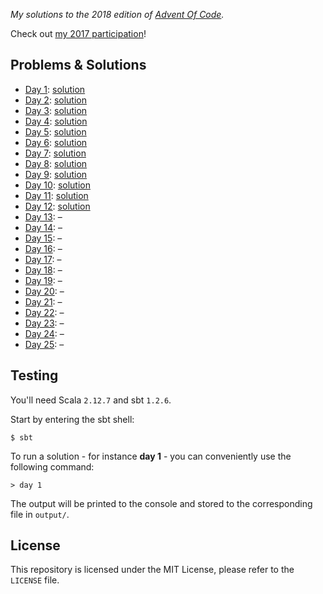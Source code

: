 _My solutions to the 2018 edition of [Advent Of Code](https://adventofcode.com)._

Check out [my 2017 participation](https://github.com/FlorianCassayre/AdventOfCode-2017)!


## Problems & Solutions

* [Day 1](https://adventofcode.com/2018/day/1): [solution](https://github.com/FlorianCassayre/AdventOfCode-2018/blob/master/src/main/scala/adventofcode/solutions/Day01.scala)
* [Day 2](https://adventofcode.com/2018/day/2): [solution](https://github.com/FlorianCassayre/AdventOfCode-2018/blob/master/src/main/scala/adventofcode/solutions/Day02.scala)
* [Day 3](https://adventofcode.com/2018/day/3): [solution](https://github.com/FlorianCassayre/AdventOfCode-2018/blob/master/src/main/scala/adventofcode/solutions/Day03.scala)
* [Day 4](https://adventofcode.com/2018/day/4): [solution](https://github.com/FlorianCassayre/AdventOfCode-2018/blob/master/src/main/scala/adventofcode/solutions/Day04.scala)
* [Day 5](https://adventofcode.com/2018/day/5): [solution](https://github.com/FlorianCassayre/AdventOfCode-2018/blob/master/src/main/scala/adventofcode/solutions/Day05.scala)
* [Day 6](https://adventofcode.com/2018/day/6): [solution](https://github.com/FlorianCassayre/AdventOfCode-2018/blob/master/src/main/scala/adventofcode/solutions/Day06.scala)
* [Day 7](https://adventofcode.com/2018/day/7): [solution](https://github.com/FlorianCassayre/AdventOfCode-2018/blob/master/src/main/scala/adventofcode/solutions/Day07.scala)
* [Day 8](https://adventofcode.com/2018/day/8): [solution](https://github.com/FlorianCassayre/AdventOfCode-2018/blob/master/src/main/scala/adventofcode/solutions/Day08.scala)
* [Day 9](https://adventofcode.com/2018/day/9): [solution](https://github.com/FlorianCassayre/AdventOfCode-2018/blob/master/src/main/scala/adventofcode/solutions/Day09.scala)
* [Day 10](https://adventofcode.com/2018/day/10): [solution](https://github.com/FlorianCassayre/AdventOfCode-2018/blob/master/src/main/scala/adventofcode/solutions/Day10.scala)
* [Day 11](https://adventofcode.com/2018/day/11): [solution](https://github.com/FlorianCassayre/AdventOfCode-2018/blob/master/src/main/scala/adventofcode/solutions/Day11.scala)
* [Day 12](https://adventofcode.com/2018/day/12): [solution](https://github.com/FlorianCassayre/AdventOfCode-2018/blob/master/src/main/scala/adventofcode/solutions/Day12.scala)
* [Day 13](https://adventofcode.com/2018/day/13): –[](https://github.com/FlorianCassayre/AdventOfCode-2018/blob/master/src/main/scala/adventofcode/solutions/Day13.scala)
* [Day 14](https://adventofcode.com/2018/day/14): –[](https://github.com/FlorianCassayre/AdventOfCode-2018/blob/master/src/main/scala/adventofcode/solutions/Day14.scala)
* [Day 15](https://adventofcode.com/2018/day/15): –[](https://github.com/FlorianCassayre/AdventOfCode-2018/blob/master/src/main/scala/adventofcode/solutions/Day15.scala)
* [Day 16](https://adventofcode.com/2018/day/16): –[](https://github.com/FlorianCassayre/AdventOfCode-2018/blob/master/src/main/scala/adventofcode/solutions/Day16.scala)
* [Day 17](https://adventofcode.com/2018/day/17): –[](https://github.com/FlorianCassayre/AdventOfCode-2018/blob/master/src/main/scala/adventofcode/solutions/Day17.scala)
* [Day 18](https://adventofcode.com/2018/day/18): –[](https://github.com/FlorianCassayre/AdventOfCode-2018/blob/master/src/main/scala/adventofcode/solutions/Day18.scala)
* [Day 19](https://adventofcode.com/2018/day/19): –[](https://github.com/FlorianCassayre/AdventOfCode-2018/blob/master/src/main/scala/adventofcode/solutions/Day19.scala)
* [Day 20](https://adventofcode.com/2018/day/20): –[](https://github.com/FlorianCassayre/AdventOfCode-2018/blob/master/src/main/scala/adventofcode/solutions/Day20.scala)
* [Day 21](https://adventofcode.com/2018/day/21): –[](https://github.com/FlorianCassayre/AdventOfCode-2018/blob/master/src/main/scala/adventofcode/solutions/Day21.scala)
* [Day 22](https://adventofcode.com/2018/day/22): –[](https://github.com/FlorianCassayre/AdventOfCode-2018/blob/master/src/main/scala/adventofcode/solutions/Day22.scala)
* [Day 23](https://adventofcode.com/2018/day/23): –[](https://github.com/FlorianCassayre/AdventOfCode-2018/blob/master/src/main/scala/adventofcode/solutions/Day23.scala)
* [Day 24](https://adventofcode.com/2018/day/24): –[](https://github.com/FlorianCassayre/AdventOfCode-2018/blob/master/src/main/scala/adventofcode/solutions/Day24.scala)
* [Day 25](https://adventofcode.com/2018/day/25): –[](https://github.com/FlorianCassayre/AdventOfCode-2018/blob/master/src/main/scala/adventofcode/solutions/Day25.scala)


## Testing

You'll need Scala `2.12.7` and sbt `1.2.6`.

Start by entering the sbt shell:
```
$ sbt
```

To run a solution - for instance **day 1** - you can conveniently use the following command:
```
> day 1
```

The output will be printed to the console and stored to the corresponding file in `output/`.


## License

This repository is licensed under the MIT License, please refer to the `LICENSE` file.